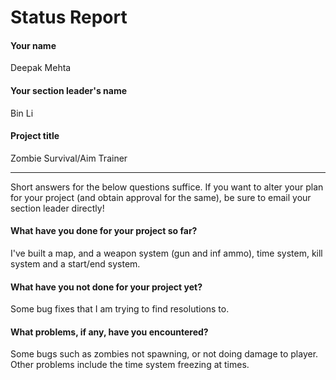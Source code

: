 # Status Report

#### Your name

Deepak Mehta

#### Your section leader's name

Bin Li

#### Project title

Zombie Survival/Aim Trainer

***

Short answers for the below questions suffice. If you want to alter your plan for your project (and obtain approval for the same), be sure to email your section leader directly!

#### What have you done for your project so far?

I've built a map, and a weapon system (gun and inf ammo), time system, kill system and a start/end system.

#### What have you not done for your project yet?

Some bug fixes that I am trying to find resolutions to.

#### What problems, if any, have you encountered?

Some bugs such as zombies not spawning, or not doing damage to player. Other problems include the time system freezing at times. 
